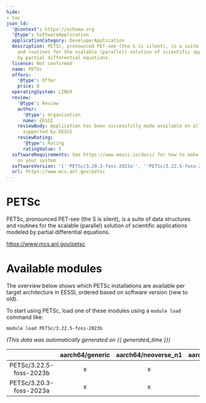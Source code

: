 ```yaml
---
hide:
- toc
json_ld:
  '@context': https://schema.org
  '@type': SoftwareApplication
  applicationCategory: DeveloperApplication
  description: PETSc, pronounced PET-see (the S is silent), is a suite of data structures
    and routines for the scalable (parallel) solution of scientific applications modeled
    by partial differential equations.
  license: Not confirmed
  name: PETSc
  offers:
    '@type': Offer
    price: 0
  operatingSystem: LINUX
  review:
    '@type': Review
    author:
      '@type': Organization
      name: EESSI
    reviewBody: Application has been successfully made available on all architectures
      supported by EESSI
    reviewRating:
      '@type': Rating
      ratingValue: 5
  softwareRequirements: See https://www.eessi.io/docs/ for how to make EESSI available
    on your system
  softwareVersion: '[''PETSc/3.20.3-foss-2023a'', ''PETSc/3.22.5-foss-2023b'']'
  url: https://www.mcs.anl.gov/petsc
---
```


PETSc
=====


PETSc, pronounced PET-see (the S is silent), is a suite of data structures and routines for the scalable (parallel) solution of scientific applications modeled by partial differential equations.

https://www.mcs.anl.gov/petsc
# Available modules


The overview below shows which PETSc installations are available per target architecture in EESSI, ordered based on software version (new to old).

To start using PETSc, load one of these modules using a `module load` command like:

```shell
module load PETSc/3.22.5-foss-2023b
```

*(This data was automatically generated on {{ generated_time }})*

| |aarch64/generic|aarch64/neoverse_n1|aarch64/neoverse_v1|aarch64/nvidia/grace|x86_64/generic|x86_64/amd/zen2|x86_64/amd/zen3|x86_64/amd/zen4|x86_64/intel/cascadelake|x86_64/intel/haswell|x86_64/intel/icelake|x86_64/intel/sapphirerapids|x86_64/intel/skylake_avx512|
| :---: | :---: | :---: | :---: | :---: | :---: | :---: | :---: | :---: | :---: | :---: | :---: | :---: | :---: |
|PETSc/3.22.5-foss-2023b|x|x|x|x|x|x|x|x|x|x|x|x|x|
|PETSc/3.20.3-foss-2023a|x|x|x|x|x|x|x|x|x|x|x|x|x|
